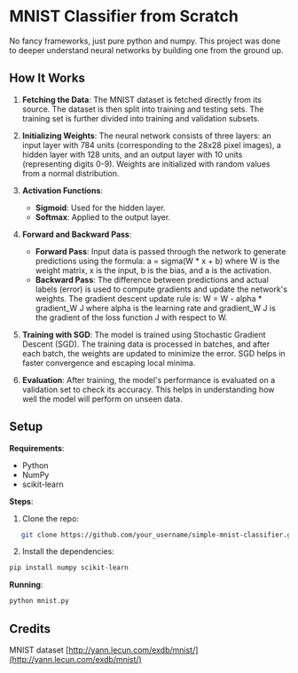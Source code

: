 # MNIST Classifier from Scratch

No fancy frameworks, just pure python and numpy. This project was done to deeper understand neural networks by building one from the ground up.

## How It Works

1. **Fetching the Data**: The MNIST dataset is fetched directly from its source. The dataset is then split into training and testing sets. The training set is further divided into training and validation subsets.

2. **Initializing Weights**: The neural network consists of three layers: an input layer with 784 units (corresponding to the 28x28 pixel images), a hidden layer with 128 units, and an output layer with 10 units (representing digits 0-9). Weights are initialized with random values from a normal distribution.

3. **Activation Functions**: 
   - **Sigmoid**: Used for the hidden layer.
   - **Softmax**: Applied to the output layer.
4. **Forward and Backward Pass**: 
   - **Forward Pass**: Input data is passed through the network to generate predictions using the formula:
     a = sigma(W * x + b)
     where W is the weight matrix, x is the input, b is the bias, and a is the activation.
   - **Backward Pass**: The difference between predictions and actual labels (error) is used to compute gradients and update the network's weights. The gradient descent update rule is:
     W = W - alpha * gradient_W J
     where alpha is the learning rate and gradient_W J is the gradient of the loss function J with respect to W.

5. **Training with SGD**: The model is trained using Stochastic Gradient Descent (SGD). The training data is processed in batches, and after each batch, the weights are updated to minimize the error. SGD helps in faster convergence and escaping local minima.

6. **Evaluation**: After training, the model's performance is evaluated on a validation set to check its accuracy. This helps in understanding how well the model will perform on unseen data.


## Setup

**Requirements**:
- Python
- NumPy
- scikit-learn

**Steps**:
1. Clone the repo:
```bash
   git clone https://github.com/your_username/simple-mnist-classifier.git
```
2. Install the dependencies:
```bash
pip install numpy scikit-learn
```
**Running**:
```bash
python mnist.py
```

## Credits

MNIST dataset
[http://yann.lecun.com/exdb/mnist/](http://yann.lecun.com/exdb/mnist/)

